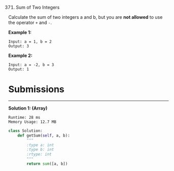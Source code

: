 371. Sum of Two Integers

Calculate the sum of two integers a and b, but you are **not allowed** to use the operator `+` and `-`.

**Example 1:**
```
Input: a = 1, b = 2
Output: 3
```

**Example 2:**
```
Input: a = -2, b = 3
Output: 1
```

# Submissions
---
**Solution 1: (Array)**
```
Runtime: 28 ms
Memory Usage: 12.7 MB
```
```python
class Solution:
    def getSum(self, a, b):
        """
        :type a: int
        :type b: int
        :rtype: int
        """
        return sum([a, b])
```
